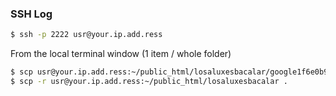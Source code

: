### SSH Log
```bash
$ ssh -p 2222 usr@your.ip.add.ress
```
From the local terminal window (1 item / whole folder)
```bash
$ scp usr@your.ip.add.ress:~/public_html/losaluxesbacalar/google1f6e0b9c289b4bd2.html .
$ scp -r usr@your.ip.add.ress:~/public_html/losaluxesbacalar .
```
